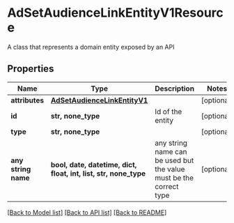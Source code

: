 # AdSetAudienceLinkEntityV1Resource

A class that represents a domain entity exposed by an API

## Properties
Name | Type | Description | Notes
------------ | ------------- | ------------- | -------------
**attributes** | [**AdSetAudienceLinkEntityV1**](AdSetAudienceLinkEntityV1.md) |  | [optional] 
**id** | **str, none_type** | Id of the entity | [optional] 
**type** | **str, none_type** |  | [optional] 
**any string name** | **bool, date, datetime, dict, float, int, list, str, none_type** | any string name can be used but the value must be the correct type | [optional]

[[Back to Model list]](../README.md#documentation-for-models) [[Back to API list]](../README.md#documentation-for-api-endpoints) [[Back to README]](../README.md)


